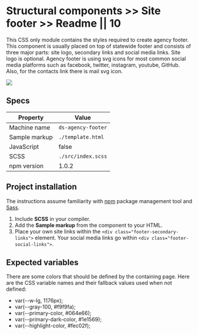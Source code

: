 # Structural components >> Site footer >> Readme || 10

This CSS only module contains the styles required to create agency footer. This component is usually placed on top of statewide footer and consists of three major parts: site logo, secondary links and social media links. Site logo is optional. Agency footer is using svg icons for most common social media platforms such as facebook, twitter, instagram, youtube, GitHub. Also, for the contacts link there is mail svg icon.


<img src="https://files.covid19.ca.gov/img/site-footer.jpg" />

## Specs

| Property | Value |
| --- | --- |
| Machine name |   `ds-agency-footer` |
| Sample markup | `./template.html` |
| JavaScript | false |
| SCSS | `./src/index.scss` |
| npm version | 1.0.2  |

## Project installation

The instructions assume familiarity with [npm](https://npmjs.com) package management tool and [Sass](https://sass-lang.com/).

1. Include **SCSS** in your compiler.
2. Add the **Sample markup** from the component to your HTML.
3. Place your own site links within the `<div class="footer-secondary-links">` element. Your social media links go within `<div class="footer-social-links">`.


## Expected variables

There are some colors that should be defined by the containing page. Here are the CSS variable names and their fallback values used when not defined:

- var(--w-lg, 1176px);
- var(--gray-100, #f9f9fa);
- var(--primary-color, #064e66);
- var(--primary-dark-color, #1e1569);
- var(--highlight-color, #fec02f);

